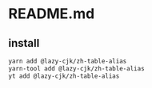 # README.md

    

## install

```bash
yarn add @lazy-cjk/zh-table-alias
yarn-tool add @lazy-cjk/zh-table-alias
yt add @lazy-cjk/zh-table-alias
```

